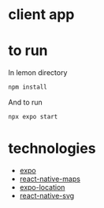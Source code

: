 # client app

# to run

In lemon directory

```bash
npm install
```

And to run

```bash
npx expo start
```

# technologies

-   [expo](https://docs.expo.dev/)
-   [react-native-maps](https://github.com/react-native-maps/react-native-maps)
-   [expo-location](https://docs.expo.dev/versions/v47.0.0/sdk/location/)
-   [react-native-svg](https://www.npmjs.com/package/react-native-svg#features)
